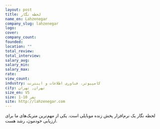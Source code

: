 ```yaml
---
layout: post
title: لحظه نگار
name_en: Lahzenegar
company_slug: lahzenegar
logo: 
cover: 
company_count:
founded:
location: ""
total_review: 
total_interview: 
salary_avg: 
salary_min: 
salary_max: 
rate: 
view_count: 
industry: کامپیوتر، فناوری اطلاعات و اینترنت
city: تهران, تهران
size_en: VS
size: 1-10 نفر
site: http://lahzenegar.com
---
```


لحظه نگار یک نرم‌افزار پخش زنده موبایلی است.  یکی از مهم‌ترین متریک‌های ما برای ارزیابی خودمون، رشد هست.
